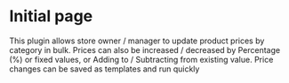 # Initial page

This plugin allows store owner / manager to update product prices by category in bulk. Prices can also be increased / decreased by Percentage \(%\) or fixed values, or Adding to / Subtracting from existing value. Price changes can be saved as templates and run quickly

